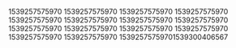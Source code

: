 1539257575970
1539257575970
1539257575970
1539257575970
1539257575970
1539257575970
1539257575970
1539257575970
1539257575970
1539257575970
1539257575970
1539257575970
1539257575970
1539257575970
15392575759701539300406567